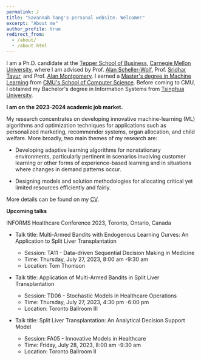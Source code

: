 ```yaml
---
permalink: /
title: "Savannah Tang's personal website. Welcome!"
excerpt: "About me"
author_profile: true
redirect_from: 
  - /about/
  - /about.html
---
```


I am a Ph.D. candidate at the [Tepper School of Business](https://www.cmu.edu/tepper/), [Carnegie Mellon University](https://www.cmu.edu/), where I am advised by Prof. [Alan Scheller-Wolf](https://www.cmu.edu/tepper/faculty-and-research/faculty-by-area/profiles/scheller-wolf-alan.html), Prof. [Sridhar Tayur](https://www.cmu.edu/tepper/faculty-and-research/faculty-by-area/profiles/tayur-sridhar.html), and Prof. [Alan Montgomery](https://www.cmu.edu/tepper/faculty-and-research/faculty-by-area/profiles/montgomery-alan.html). I earned a [Master's degree in Machine Learning](https://www.ml.cmu.edu/academics/machine-learning-masters-curriculum.html) from [CMU's School of Computer Science](https://www.cs.cmu.edu/).  Before coming to CMU, I obtained my Bachelor's degree in Information Systems from [Tsinghua University](https://www.tsinghua.edu.cn/en/index.htm). 

**I am on the 2023-2024 academic job market.**

My research concentrates on developing innovative machine-learning (ML) algorithms and optimization techniques for applications such as personalized marketing, recommender systems, organ allocation, and child welfare. 
More broadly, two main themes of my research are:

* Developing adaptive learning algorithms for nonstationary environments, particularly pertinent in scenarios involving customer learning or other forms of experience-based learning and in situations where changes in demand patterns occur.

* Designing models and solution methodologies for allocating critical yet limited resources efficiently and fairly.

More details can be found on my [CV](../files/Tang_CV_0705.pdf).

**Upcoming talks**

INFORMS Healthcare Conference 2023, Toronto, Ontario, Canada

* Talk title: Multi-Armed Bandits with Endogenous Learning Curves: An Application to Split Liver Transplantation
  * Session: TA11 - Data-driven Sequential Decision Making in Medicine
  * Time: Thursday, July 27, 2023, 8:00 am -9:30 am
  * Location: Tom Thomson

* Talk title: Application of Multi-Armed Bandits in Split Liver Transplantation
  * Session: TD06 - Stochastic Models in Healthcare Operations
  * Time: Thursday, July 27, 2023, 4:30 pm -6:00 pm
  * Location: Toronto Ballroom III
* Talk title: Split Liver Transplantation: An Analytical Decision Support Model
  * Session: FA05 - Innovative Models in Healthcare
  * Time: Friday, July 28, 2023, 8:00 am -9:30 am
  * Location: Toronto Ballroom II
